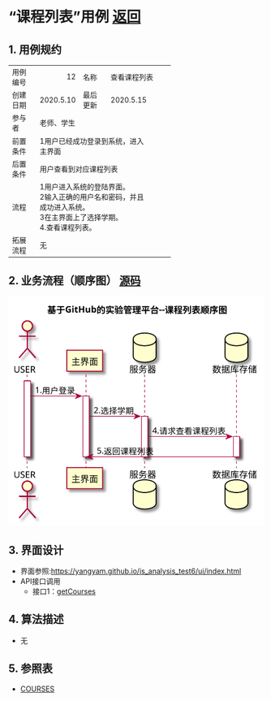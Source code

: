 ﻿﻿<!-- markdownlint-disable MD033-->
<!-- 禁止MD033类型的警告 https://www.npmjs.com/package/markdownlint -->

# “课程列表”用例 [返回](../README.md)
## 1. 用例规约
<table border=0 cellpadding=0 cellspacing=0 width=320 style='border-collapse:
 collapse;table-layout:fixed;width:240pt'>
 <col width=64 span=5 style='width:48pt'>
 <tr height=18 style='height:13.8pt'>
  <td height=18 width=64 style='height:13.8pt;width:48pt'>用例编号</td>
  <td align=right width=64 style='width:48pt'>12</td>
  <td width=64 style='width:48pt'>名称</td>
  <td colspan=2 width=128 style='mso-ignore:colspan;width:96pt'>查看课程列表</td>
 </tr>
 <tr height=18 style='height:13.8pt'>
  <td height=18 style='height:13.8pt'>创建日期</td>
  <td>2020.5.10</td>
  <td>最后更新<span style='display:none'>日期</span></td>
  <td>2020.5.15</td>
  <td></td>
 </tr>
 <tr height=18 style='height:13.8pt'>
  <td height=18 style='height:13.8pt'>参与者</td>
  <td colspan=3>老师、学生</td>
  <td></td>
 </tr>
 <tr height=18 style='height:13.8pt'>
  <td height=18 style='height:13.8pt'>前置条件</td>
  <td colspan=3 class=xl65 width=192 style='width:144pt'>1用户已经成功登录到系统，进入主界面<br>
    </td>
  <td></td>
 </tr>
 <tr height=18 style='height:13.8pt'>
  <td height=18 style='height:13.8pt'>后置条件</td>
  <td colspan=3>用户查看到对应课程列表</td>
  <td></td>
 </tr>
 <tr height=18 style='height:13.8pt'>
  <td height=18 style='height:13.8pt'>流程</td>
  <td colspan=3 class=xl65 width=192 style='width:144pt'>1用户进入系统的登陆界面。<br>2输入正确的用户名和密码，并且成功进入系统。<br>3在主界面上了选择学期。<br>4.查看课程列表。</td>
  <td></td>
 </tr>
 <tr height=18 style='height:13.8pt'>
  <td height=18 style='height:13.8pt'>拓展流程</td>
  <td colspan=3 class=xl65 width=192 style='width:144pt'>无</td>
  <td></td>
 </tr>
 <![if supportMisalignedColumns]>
 <tr height=0 style='display:none'>
  <td width=64 style='width:48pt'></td>
  <td width=64 style='width:48pt'></td>
  <td width=64 style='width:48pt'></td>
  <td width=64 style='width:48pt'></td>
  <td width=64 style='width:48pt'></td>
 </tr>
 <![endif]>
</table>

## 2. 业务流程（顺序图） [源码](../src/课程列表.puml)
![课程列表时序图](../课程列表时序图.svg) 

## 3. 界面设计
- 界面参照:https://yangyam.github.io/is_analysis_test6/ui/index.html
- API接口调用
    - 接口1：[getCourses](../接口/getCourses.md) 

## 4. 算法描述

- 无
    
## 5. 参照表

- [COURSES](../DataBase.md/#COURSES)


